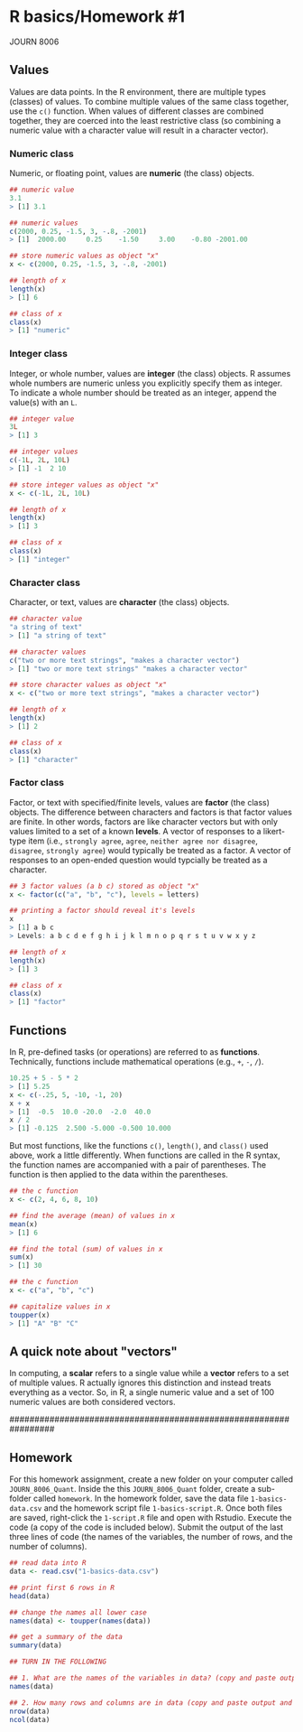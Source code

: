 R basics/Homework \#1
================
JOURN 8006

Values
------

Values are data points. In the R environment, there are multiple types (classes) of values. To combine multiple values of the same class together, use the `c()` function. When values of different classes are combined together, they are coerced into the least restrictive class (so combining a numeric value with a character value will result in a character vector).

### Numeric class

Numeric, or floating point, values are **numeric** (the class) objects.

``` r
## numeric value
3.1
> [1] 3.1

## numeric values
c(2000, 0.25, -1.5, 3, -.8, -2001)
> [1]  2000.00     0.25    -1.50     3.00    -0.80 -2001.00

## store numeric values as object "x"
x <- c(2000, 0.25, -1.5, 3, -.8, -2001)

## length of x
length(x)
> [1] 6

## class of x
class(x)
> [1] "numeric"
```

### Integer class

Integer, or whole number, values are **integer** (the class) objects. R assumes whole numbers are numeric unless you explicitly specify them as integer. To indicate a whole number should be treated as an integer, append the value(s) with an `L`.

``` r
## integer value
3L
> [1] 3

## integer values
c(-1L, 2L, 10L)
> [1] -1  2 10

## store integer values as object "x"
x <- c(-1L, 2L, 10L)

## length of x
length(x)
> [1] 3

## class of x
class(x)
> [1] "integer"
```

### Character class

Character, or text, values are **character** (the class) objects.

``` r
## character value
"a string of text"
> [1] "a string of text"

## character values
c("two or more text strings", "makes a character vector")
> [1] "two or more text strings" "makes a character vector"

## store character values as object "x"
x <- c("two or more text strings", "makes a character vector")

## length of x
length(x)
> [1] 2

## class of x
class(x)
> [1] "character"
```

### Factor class

Factor, or text with specified/finite levels, values are **factor** (the class) objects. The difference between characters and factors is that factor values are finite. In other words, factors are like character vectors but with only values limited to a set of a known **levels**. A vector of responses to a likert-type item (i.e., `strongly agree`, `agree`, `neither agree nor disagree`, `disagree`, `strongly agree`) would typically be treated as a factor. A vector of responses to an open-ended question would typcially be treated as a character.

``` r
## 3 factor values (a b c) stored as object "x"
x <- factor(c("a", "b", "c"), levels = letters)

## printing a factor should reveal it's levels
x
> [1] a b c
> Levels: a b c d e f g h i j k l m n o p q r s t u v w x y z

## length of x
length(x)
> [1] 3

## class of x
class(x)
> [1] "factor"
```

Functions
---------

In R, pre-defined tasks (or operations) are referred to as **functions**. Technically, functions include mathematical operations (e.g., `+`, `-`, `/`).

``` r
10.25 + 5 - 5 * 2
> [1] 5.25
x <- c(-.25, 5, -10, -1, 20)
x + x
> [1]  -0.5  10.0 -20.0  -2.0  40.0
x / 2
> [1] -0.125  2.500 -5.000 -0.500 10.000
```

But most functions, like the functions `c()`, `length()`, and `class()` used above, work a little differently. When functions are called in the R syntax, the function names are accompanied with a pair of parentheses. The function is then applied to the data within the parentheses.

``` r
## the c function
x <- c(2, 4, 6, 8, 10)

## find the average (mean) of values in x
mean(x)
> [1] 6

## find the total (sum) of values in x
sum(x)
> [1] 30

## the c function
x <- c("a", "b", "c")

## capitalize values in x
toupper(x)
> [1] "A" "B" "C"
```

A quick note about "vectors"
----------------------------

In computing, a **scalar** refers to a single value while a **vector** refers to a set of multiple values. R actually ignores this distinction and instead treats everything as a vector. So, in R, a single numeric value and a set of 100 numeric values are both considered vectors.

################################################################# 

Homework
--------

For this homework assignment, create a new folder on your computer called `JOURN_8006_Quant`. Inside the this `JOURN_8006_Quant` folder, create a sub-folder called `homework`. In the homework folder, save the data file `1-basics-data.csv` and the homework script file `1-basics-script.R`. Once both files are saved, right-click the `1-script.R` file and open with Rstudio. Execute the code (a copy of the code is included below). Submit the output of the last three lines of code (the names of the variables, the number of rows, and the number of columns).

``` r
## read data into R
data <- read.csv("1-basics-data.csv")

## print first 6 rows in R
head(data)

## change the names all lower case
names(data) <- toupper(names(data))

## get a summary of the data
summary(data)

## TURN IN THE FOLLOWING

## 1. What are the names of the variables in data? (copy and paste output into Canvas assignment submission link)
names(data)

## 2. How many rows and columns are in data (copy and paste output and include in Canvas assignment submission)?
nrow(data)
ncol(data)
```
